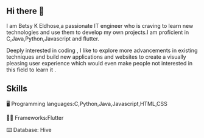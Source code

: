 ## Hi there 👋

I am Betsy K Eldhose,a passionate IT engineer who is craving to learn new technologies and use them to develop my own projects.I am proficient in C,Java,Python,Javascript and flutter.

Deeply interested in coding , I like to explore more advancements in existing techniques and build new applications and websites to create a visually pleasing user experience which would even make people not interested in this field to learn it .

## Skills
🖥️ Programming languages:C,Python,Java,Javascript,HTML,CSS

👩‍💻 Frameworks:Flutter

⌨️ Database: Hive
